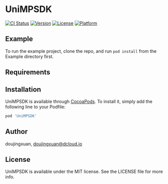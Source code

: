 # UniMPSDK

[![CI Status](https://img.shields.io/travis/doujingxuan/UniMPSDK.svg?style=flat)](https://travis-ci.org/doujingxuan/UniMPSDK)
[![Version](https://img.shields.io/cocoapods/v/UniMPSDK.svg?style=flat)](https://cocoapods.org/pods/UniMPSDK)
[![License](https://img.shields.io/cocoapods/l/UniMPSDK.svg?style=flat)](https://cocoapods.org/pods/UniMPSDK)
[![Platform](https://img.shields.io/cocoapods/p/UniMPSDK.svg?style=flat)](https://cocoapods.org/pods/UniMPSDK)

## Example

To run the example project, clone the repo, and run `pod install` from the Example directory first.

## Requirements

## Installation

UniMPSDK is available through [CocoaPods](https://cocoapods.org). To install
it, simply add the following line to your Podfile:

```ruby
pod 'UniMPSDK'
```

## Author

doujingxuan, doujingxuan@dcloud.io

## License

UniMPSDK is available under the MIT license. See the LICENSE file for more info.
